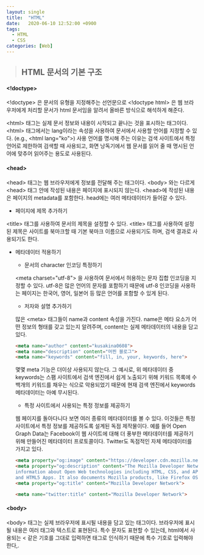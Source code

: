 ```yaml
---
layout: single
title:  "HTML"
date:   2020-06-10 12:52:00 +0900
tags:
  - HTML
  - CSS
categories: [Web]
---
```




> ## HTML 문서의 기본 구조

#### \<!doctype>

\<!doctype> 은 문서의 유형을 지정해주는 선언문으로 \<!doctype html> 은 웹 브라우저에게 처리할 문서가 html 문서임을 알려서 올바른 방식으로 해석하게 해준다.

\<html> 태그는 실제 문서 정보와 내용이 시작되고 끝나는 것을 표시하는 태그이다. \<html> 태그에서는 lang이라는 속성을 사용하여 문서에서 사용할 언어를 지정할 수 있다. (e.g., \<html lang="ko">) 사용 언어를 명시해 주는 이유는 검색 사이트에서 특정 언어로 제한하여 검색할 때 사용되고, 화면 낭독기에서 웹 문서를 읽어 줄 때 명시된 언어에 맞추어 읽어주는 용도로 사용된다.



#### \<head>

\<head> 태그는 웹 브라우저에게 정보를 전달해 주는 태그이다. \<body> 와는 다르게 \<head> 태그 안에 작성된 내용은 페이지에 표시되지 않는다. \<head>에 작성된 내용은 페이지의 metadata를 포함한다. head에는 여러 메타데이터가 들어갈 수 있다.

* 페이지에 제목 추가하기

\<title> 태그를 사용하여 문서의 제목을 설정할 수 있다. \<title> 태그를 사용하여 설정된 제목은 사이트를 북마크할 때 기본 북마크 이름으로 사용되기도 하며, 검색 결과로 사용되기도 한다.

* 메타데이터 적용하기

  * 문서의 character 인코딩 특정하기

  \<meta charset="utf-8"> 을 사용하여 문서에서 허용하는 문자 집합 인코딩을 지정할 수 있다. utf-8은 많은 언어의 문자를 포함하기 때문에 utf-8 인코딩을 사용하는 페이지는 한국어, 영어, 일본어 등 많은 언어를 포함할 수 있게 된다.

  * 저자와 설명 추가하기

  많은 \<meta> 태그들이 name과 content 속성을 가진다. name은 메타 요소가 어떤 정보의 형태를 갖고 있는지 알려주며, content는 실제 메타데이터의 내용을 담고 있다.

  ``` html
  <meta name="author" content="kusakina0608">
  <meta name="description" content="머찐 블로그">
  <meta name="keywords" content="fill, in, your, keywords, here">
  ```

  몇몇 meta 기능은 더이상 사용되지 않는다. 그 예시로, 위 메타데이터 중 keywords는 스팸 사이트에서 검색 엔진에서 쉽게 노출되기 위해 키워드 목록에 수백개의 키워드를 채우는 식으로 악용되었기 때문에 현재 검색 엔진에서 keywords 메타데이터는 아예 무시된다.

  * 특정 사이트에서 사용되는 특정 정보를 제공하기

  웹 페이지를 돌아다니다 보면 여러 종류의 메타데이터를 볼 수 있다. 이것들은 특정 사이트에서 특정 정보를 제공하도록 설계된 독점 제작물이다. 예를 들어 Open Graph Data는 Facebook이 웹 사이트에 대해 더 풍부한 메타데이터를 제공하기 위해 만들어진 메타데이터 프로토콜이다. Twitter도 독점적인 자체 메타데이터를 가지고 있다. 

  ```html
  <meta property="og:image" content="https://developer.cdn.mozilla.net/static/img/opengraph-logo.dc4e08e2f6af.png">
  <meta property="og:description" content="The Mozilla Developer Network (MDN) provides
  information about Open Web technologies including HTML, CSS, and APIs for both Web sites
  and HTML5 Apps. It also documents Mozilla products, like Firefox OS.">
  <meta property="og:title" content="Mozilla Developer Network">
  
  <meta name="twitter:title" content="Mozilla Developer Network">
  ```



#### \<body>

\<body> 태그는 실제 브라우저에 표시될 내용을 담고 있는 태그이다. 브라우저에 표시될 내용은 여러 태그와 텍스트로 표현된다. 특수 문자도 표현할 수 있는데, html에서 사용되는 \< 같은 기호를 그대로 입력하면 태그로 인식하기 때문에 특수 기호로 입력해야 한다,.
